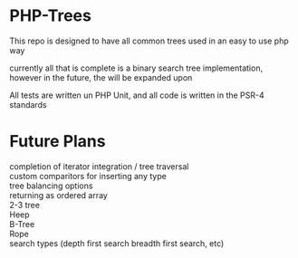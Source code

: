 # PHP-Trees
This repo is designed to have all common trees used in an easy to use php way

currently all that is complete is a binary search tree implementation, however in the future, the will be expanded upon

All tests are written un PHP Unit, and all code is written in the PSR-4 standards


# Future Plans
completion of iterator integration / tree traversal\
custom comparitors for inserting any type\
tree balancing options\
returning as ordered array\
2-3 tree\
Heep\
B-Tree\
Rope\
search types (depth first search breadth first search, etc)
